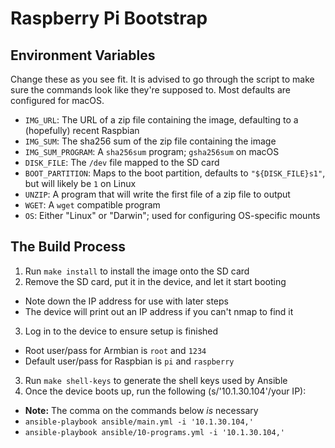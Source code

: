 # Raspberry Pi Bootstrap
<!-- vim:set et sts=0 sw=2 ts=2: -->

## Environment Variables

Change these as you see fit. It is advised to go through the script to make
sure the commands look like they're supposed to. Most defaults are configured
for macOS.

- `IMG_URL`: The URL of a zip file containing the image, defaulting to a
    (hopefully) recent Raspbian
- `IMG_SUM`: The sha256 sum of the zip file containing the image
- `IMG_SUM_PROGRAM`: A `sha256sum` program; `gsha256sum` on macOS
- `DISK_FILE`: The `/dev` file mapped to the SD card
- `BOOT_PARTITION`: Maps to the boot partition, defaults to `"${DISK_FILE}s1"`,
    but will likely be `1` on Linux
- `UNZIP`: A program that will write the first file of a zip file to output
- `WGET`: A `wget` compatible program
- `OS`: Either "Linux" or "Darwin"; used for configuring OS-specific mounts

## The Build Process

1. Run `make install` to install the image onto the SD card
2. Remove the SD card, put it in the device, and let it start booting
  - Note down the IP address for use with later steps
  - The device will print out an IP address if you can't nmap to find it
3. Log in to the device to ensure setup is finished
  - Root user/pass for Armbian is `root` and `1234`
  - Default user/pass for Raspbian is `pi` and `raspberry`
3. Run `make shell-keys` to generate the shell keys used by Ansible
4. Once the device boots up, run the following (s/'10.1.30.104'/your IP):
  - **Note:** The comma on the commands below *is* necessary
  - `ansible-playbook ansible/main.yml -i '10.1.30.104,'`
  - `ansible-playbook ansible/10-programs.yml -i '10.1.30.104,'`
